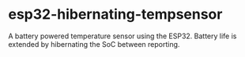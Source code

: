 # esp32-hibernating-tempsensor
A battery powered temperature sensor using the ESP32. Battery life is extended by hibernating the SoC between reporting.
